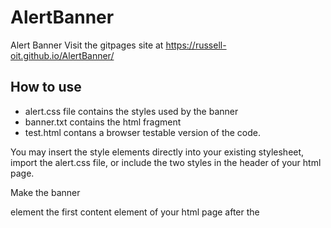 # AlertBanner
Alert Banner
Visit the gitpages site at https://russell-oit.github.io/AlertBanner/

## How to use
* alert.css file contains the styles used by the banner
* banner.txt contains the html fragment
* test.html contans a browser testable version of the code.

You may insert the style elements directly into your existing stylesheet, import the alert.css file, or include the two styles in the header of your html page.

Make the banner <div> element the first content element of your html page after the </head>
